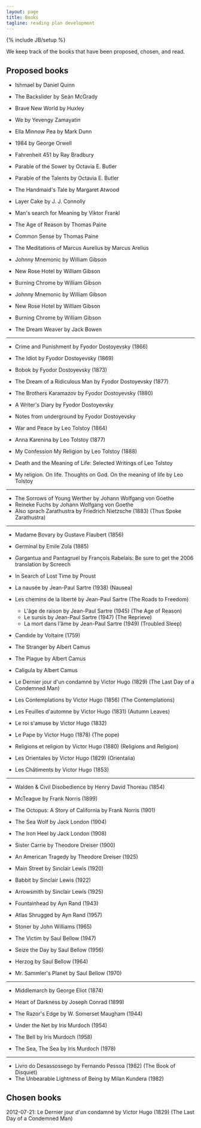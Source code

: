 ```yaml
---
layout: page
title: Books
tagline: reading plan development
---
```

{% include JB/setup %}

We keep track of the books that have been proposed, chosen, and read.


Proposed books
--------------

 * Ishmael by Daniel Quinn
 * The Backslider by Seán McGrady
 * Brave New World by Huxley
 * We by Yevengy Zamayatin
 * Ella Minnow Pea by Mark Dunn

 * 1984 by George Orwell
 * Fahrenheit 451 by Ray Bradbury
 * Parable of the Sower by Octavia E. Butler
 * Parable of the Talents by Octavia E. Butler
 * The Handmaid's Tale by Margaret Atwood

 * Layer Cake by J. J. Connolly
 * Man's search for Meaning by Viktor Frankl
 * The Age of Reason by Thomas Paine
 * Common Sense by Thomas Paine
 * The Meditations of Marcus Aurelius by Marcus Arelius

 * Johnny Mnemonic by William Gibson
 * New Rose Hotel by William Gibson
 * Burning Chrome by William Gibson
 * Johnny Mnemonic by William Gibson
 * New Rose Hotel by William Gibson
 * Burning Chrome by William Gibson

 * The Dream Weaver by Jack Bowen

---

 * Crime and Punishment by Fyodor Dostoyevsky (1866)
 * The Idiot by Fyodor Dostoyevsky (1869)
 * Bobok by Fyodor Dostoyevsky (1873)
 * The Dream of a Ridiculous Man by Fyodor Dostoyevsky (1877)
 * The Brothers Karamazov by Fyodor Dostoyevsky (1880)
 * A Writer's Diary by Fyodor Dostoyevsky
 * Notes from underground by Fyodor Dostoyevsky

 * War and Peace by Leo Tolstoy (1864)
 * Anna Karenina by Leo Tolstoy (1877)
 * My Confession My Religion by Leo Tolstoy (1888)
 * Death and the Meaning of Life: Selected Writings of Leo Tolstoy
 * My religion. On life. Thoughts on God. On the meaning of life by Leo Tolstoy

---

 * The Sorrows of Young Werther by Johann Wolfgang von Goethe
 * Reineke Fuchs by Johann Wolfgang von Goethe
 * Also sprach Zarathustra by Friedrich Nietzsche (1883) (Thus Spoke Zarathustra)

---

 * Madame Bovary by Gustave Flaubert (1856)
 * Germinal by Emile Zola (1885)

 * Gargantua and Pantagruel by François Rabelais: Be sure to get the 2006 translation by Screech
 * In Search of Lost Time by Proust

 * La nausée by Jean-Paul Sartre (1938) (Nausea)
 * Les chemins de la liberté by Jean-Paul Sartre (The Roads to Freedom)
   * L'âge de raison by Jean-Paul Sartre (1945) (The Age of Reason)
   * Le sursis by Jean-Paul Sartre (1947) (The Reprieve)
   * La mort dans l'âme by Jean-Paul Sartre (1949) (Troubled Sleep)

 * Candide by Voltaire (1759)

 * The Stranger by Albert Camus
 * The Plague by Albert Camus
 * Caligula by Albert Camus

 * Le Dernier jour d'un condamné by Victor Hugo (1829) (The Last Day of a Condemned Man)
 * Les Contemplations by Victor Hugo (1856) (The Contemplations)
 * Les Feuilles d'automne by Victor Hugo (1831) (Autumn Leaves)
 * Le roi s'amuse by Victor Hugo (1832)
 * Le Pape by Victor Hugo (1878) (The pope)
 * Religions et religion by Victor Hugo (1880) (Religions and Religion)
 * Les Orientales by Victor Hugo (1829) (Orientalia)
 * Les Châtiments by Victor Hugo (1853)

---

 * Walden & Civil Disobedience by Henry David Thoreau (1854)

 * McTeague by Frank Norris (1899)
 * The Octopus: A Story of California by Frank Norris (1901)

 * The Sea Wolf by Jack London (1904)
 * The Iron Heel by Jack London (1908)

 * Sister Carrie by Theodore Dreiser (1900)
 * An American Tragedy by Theodore Dreiser (1925)

 * Main Street by Sinclair Lewis (1920)
 * Babbit by Sinclair Lewis (1922)
 * Arrowsmith  by Sinclair Lewis (1925)

 * Fountainhead by Ayn Rand (1943)
 * Atlas Shrugged by Ayn Rand (1957)

 * Stoner by  John Williams (1965)

 * The Victim by Saul Bellow (1947)
 * Seize the Day by Saul Bellow (1956)
 * Herzog by Saul Bellow  (1964)
 * Mr. Sammler's Planet by Saul Bellow (1970)

---

 * Middlemarch by George Eliot (1874)

 * Heart of Darkness by Joseph Conrad (1899)

 * The Razor's Edge by W. Somerset Maugham (1944)

 * Under the Net by Iris Murdoch (1954)
 * The Bell by Iris Murdoch (1958)
 * The Sea, The Sea by Iris Murdoch (1978)

---

 * Livro do Desassossego by Fernando Pessoa (1982) (The Book of Disquiet)
 * The Unbearable Lightness of Being by Milan Kundera (1982)


Chosen books
------------

2012-07-21: 
Le Dernier jour d'un condamné by Victor Hugo (1829) (The Last Day of a Condemned Man)

